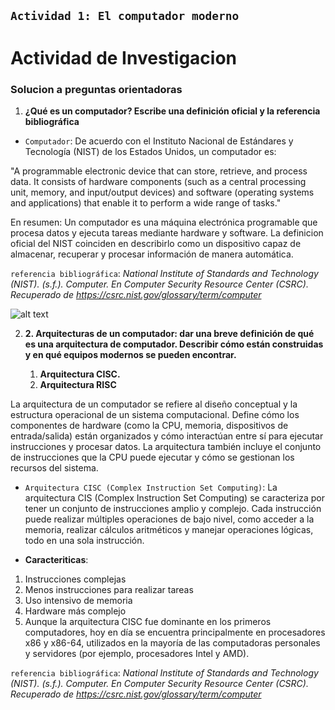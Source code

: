  ## `Actividad 1: El computador moderno`


# Actividad de Investigacion





### Solucion a preguntas orientadoras

1. **¿Qué es un computador? Escribe una definición oficial y la referencia bibliográfica**
- `Computador`: De acuerdo con el Instituto Nacional de Estándares y Tecnología (NIST) de los Estados Unidos, un computador es: 
   

"A programmable electronic device that can store, retrieve, and process data. It consists of hardware components (such as a central processing unit, memory, and input/output devices) and software (operating systems and applications) that enable it to perform a wide range of tasks."

En resumen: Un computador es una máquina electrónica programable que procesa datos y ejecuta tareas mediante hardware y software. La definicion oficial del NIST coinciden en describirlo como un dispositivo capaz de almacenar, recuperar y procesar información de manera automática.

`referencia bibliográfica`: *National Institute of Standards and Technology (NIST). (s.f.). Computer. En Computer Security Resource Center (CSRC). Recuperado de https://csrc.nist.gov/glossary/term/computer*

![alt text](<../Captura de pantalla 2025-02-04 a la(s) 2.58.26 p.m..png>)


2. **2. Arquitecturas de un computador: dar una breve definición de qué es una arquitectura de computador. Describir cómo están construidas y en qué equipos modernos se pueden encontrar.**

    1. **Arquitectura CISC.**
    2. **Arquitectura RISC**

La arquitectura de un computador se refiere al diseño conceptual y la estructura operacional de un sistema computacional. Define cómo los componentes de hardware (como la CPU, memoria, dispositivos de entrada/salida) están organizados y cómo interactúan entre sí para ejecutar instrucciones y procesar datos. La arquitectura también incluye el conjunto de instrucciones que la CPU puede ejecutar y cómo se gestionan los recursos del sistema.
   - `Arquitectura CISC (Complex Instruction Set Computing)`: La arquitectura CIS (Complex Instruction Set Computing) se caracteriza por tener un conjunto de instrucciones amplio y complejo. Cada instrucción puede realizar múltiples operaciones de bajo nivel, como acceder a la memoria, realizar cálculos aritméticos y manejar operaciones lógicas, todo en una sola instrucción. 

   - **Caracteriticas**: 
   1. Instrucciones complejas
   2. Menos instrucciones para realizar tareas
   3. Uso intensivo de memoria 
   4. Hardware más complejo 
   5. Aunque la arquitectura CISC fue dominante en los primeros computadores, hoy en día se encuentra principalmente en procesadores x86 y x86-64, utilizados en la mayoría de las computadoras personales y servidores (por ejemplo, procesadores Intel y AMD).

`referencia bibliográfica`: *National Institute of Standards and Technology (NIST). (s.f.). Computer. En Computer Security Resource Center (CSRC). Recuperado de https://csrc.nist.gov/glossary/term/computer*

